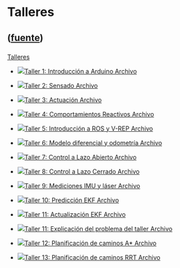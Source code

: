 # Talleres
([fuente](https://campus.exactas.uba.ar/course/view.php?id=1028&section=4))
---
###
[Talleres](https://campus.exactas.uba.ar/course/view.php?id=1028&section=4)

  - [![ ](https://campus.exactas.uba.ar/theme/image.php/aardvark/core/1524752928/f/pdf-24)Taller 1: Introducción a Arduino Archivo](https://campus.exactas.uba.ar/mod/resource/view.php?id=60051)

  - [![ ](https://campus.exactas.uba.ar/theme/image.php/aardvark/core/1524752928/f/pdf-24)Taller 2: Sensado Archivo](https://campus.exactas.uba.ar/mod/resource/view.php?id=60304)

  - [![ ](https://campus.exactas.uba.ar/theme/image.php/aardvark/core/1524752928/f/pdf-24)Taller 3: Actuación Archivo](https://campus.exactas.uba.ar/mod/resource/view.php?id=60410)

  - [![ ](https://campus.exactas.uba.ar/theme/image.php/aardvark/core/1524752928/f/pdf-24)Taller 4: Comportamientos Reactivos Archivo](https://campus.exactas.uba.ar/mod/resource/view.php?id=60518)

  - [![ ](https://campus.exactas.uba.ar/theme/image.php/aardvark/core/1524752928/f/pdf-24)Taller 5: Introducción a ROS y V-REP Archivo](https://campus.exactas.uba.ar/mod/resource/view.php?id=60797)

  - [![ ](https://campus.exactas.uba.ar/theme/image.php/aardvark/core/1524752928/f/pdf-24)Taller 6: Modelo diferencial y odometría Archivo](https://campus.exactas.uba.ar/mod/resource/view.php?id=60973)

  - [![ ](https://campus.exactas.uba.ar/theme/image.php/aardvark/core/1524752928/f/pdf-24)Taller 7: Control a Lazo Abierto Archivo](https://campus.exactas.uba.ar/mod/resource/view.php?id=61324)

  - [![ ](https://campus.exactas.uba.ar/theme/image.php/aardvark/core/1524752928/f/pdf-24)Taller 8: Control a Lazo Cerrado Archivo](https://campus.exactas.uba.ar/mod/resource/view.php?id=61955)

  - [![ ](https://campus.exactas.uba.ar/theme/image.php/aardvark/core/1524752928/f/pdf-24)Taller 9: Mediciones IMU y láser Archivo](https://campus.exactas.uba.ar/mod/resource/view.php?id=62187)

  - [![ ](https://campus.exactas.uba.ar/theme/image.php/aardvark/core/1524752928/f/pdf-24)Taller 10: Predicción EKF Archivo](https://campus.exactas.uba.ar/mod/resource/view.php?id=62482)

  - [![ ](https://campus.exactas.uba.ar/theme/image.php/aardvark/core/1524752928/f/pdf-24)Taller 11: Actualización EKF Archivo](https://campus.exactas.uba.ar/mod/resource/view.php?id=62581)

  - [![ ](https://campus.exactas.uba.ar/theme/image.php/aardvark/core/1524752928/f/pdf-24)Taller 11: Explicación del problema del taller Archivo](https://campus.exactas.uba.ar/mod/resource/view.php?id=62582)

  - [![ ](https://campus.exactas.uba.ar/theme/image.php/aardvark/core/1524752928/f/pdf-24)Taller 12: Planificación de caminos A* Archivo](https://campus.exactas.uba.ar/mod/resource/view.php?id=62938)

  - [![ ](https://campus.exactas.uba.ar/theme/image.php/aardvark/core/1524752928/f/pdf-24)Taller 13: Planificación de caminos RRT Archivo](https://campus.exactas.uba.ar/mod/resource/view.php?id=63243)


